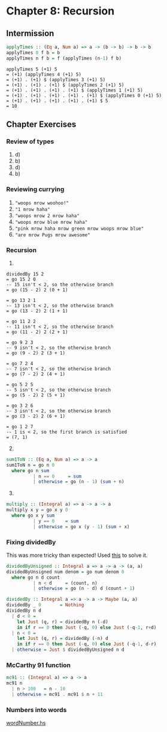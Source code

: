 # Chapter 8: Recursion

## Intermission

```haskell
applyTimes :: (Eq a, Num a) => a -> (b -> b) -> b -> b
applyTimes 0 f b = b
applyTimes n f b = f (applyTimes (n-1) f b)
```

```
applyTimes 5 (+1) 5
= (+1) (applyTimes 4 (+1) 5)
= (+1) . (+1) $ (applyTimes 3 (+1) 5)
= (+1) . (+1) . (+1) $ (applyTimes 2 (+1) 5)
= (+1) . (+1) . (+1) . (+1) $ (applyTimes 1 (+1) 5)
= (+1) . (+1) . (+1) . (+1) . (+1) $ (applyTimes 0 (+1) 5)
= (+1) . (+1) . (+1) . (+1) . (+1) $ 5
= 10
```

## Chapter Exercises

### Review of types

1) d)
2) b)
3) d)
4) b)

### Reviewing currying

1) `"woops mrow woohoo!"`
2) `"1 mrow haha"`
3) `"woops mrow 2 mrow haha"`
4) `"woops mrow blue mrow haha"`
5) `"pink mrow haha mrow green mrow woops mrow blue"`
6) `"are mrow Pugs mrow awesome"`

### Recursion

1)
```
dividedBy 15 2
= go 15 2 0
-- 15 isn't < 2, so the otherwise branch
= go (15 - 2) 2 (0 + 1)

= go 13 2 1
-- 13 isn't < 2, so the otherwise branch
= go (13 - 2) 2 (1 + 1)

= go 11 2 2
-- 11 isn't < 2, so the otherwise branch
= go (11 - 2) 2 (2 + 1)

= go 9 2 3
-- 9 isn't < 2, so the otherwise branch
= go (9 - 2) 2 (3 + 1)

= go 7 2 4
-- 7 isn't < 2, so the otherwise branch
= go (7 - 2) 2 (4 + 1)

= go 5 2 5
-- 5 isn't < 2, so the otherwise branch
= go (5 - 2) 2 (5 + 1)

= go 3 2 6
-- 3 isn't < 2, so the otherwise branch
= go (3 - 2) 2 (6 + 1)

= go 1 2 7
-- 1 is < 2, so the first branch is satisfied
= (7, 1)
```

2)
```haskell
sum1ToN :: (Eq a, Num a) => a -> a
sum1ToN n = go n 0
  where go n sum
          | n == 0     = sum
          | otherwise = go (n - 1) (sum + n)
```

3)
```haskell
multiply :: (Integral a) => a -> a -> a
multiply x y = go x y 0
  where go x y sum
          | y == 0    = sum
          | otherwise = go x (y - 1) (sum + x)
```

### Fixing dividedBy

This was more tricky than expected! Used [this](https://en.wikipedia.org/wiki/Division_algorithm) to solve it.

```haskell
dividedByUnsigned :: Integral a => a -> a -> (a, a)
dividedByUnsigned num denom = go num denom 0
  where go n d count
          | n < d     = (count, n)
          | otherwise = go (n - d) d (count + 1)

dividedBy :: Integral a => a -> a -> Maybe (a, a)
dividedBy _ 0       = Nothing
dividedBy n d
  | d < 0 =
    let Just (q, r) = dividedBy n (-d)
    in if r == 0 then Just (-q, 0) else Just (-q-1, r+d)
  | n < 0 =
    let Just (q, r) = dividedBy (-n) d
    in if r == 0 then Just (-q, 0) else Just (-q-1, d-r)
  | otherwise = Just $ dividedByUnsigned n d
```

### McCarthy 91 function

```haskell
mc91 :: (Integral a) => a -> a
mc91 n
  | n > 100   = n - 10
  | otherwise = mc91 . mc91 $ n + 11
```

### Numbers into words

[wordNumber.hs](wordNumber.hs)
